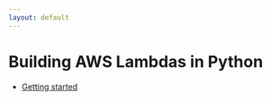 ```yaml
---
layout: default
---
```


# Building AWS Lambdas in Python

* [Getting started](https://michaelbrewer.github.io/2021/03/07/getting-started.html)
